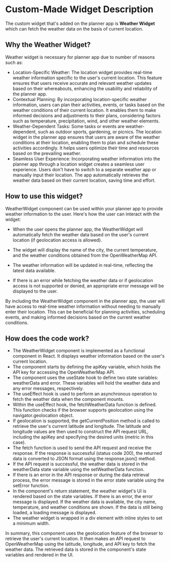 # Custom-Made Widget Description

The custom widget that's added on the planner app is <strong>Weather Widget</strong> which can fetch the weather data on the basis of current location.

## Why the Weather Widget?

Weather widget is necessary for planner app due to number of reasons such as:

- Location-Specific Weather:
  The location widget provides real-time weather information specific to the user's current location. This feature ensures that users receive accurate and relevant weather updates based on their whereabouts, enhancing the usability and reliability of the planner app.
- Contextual Planning:
  By incorporating location-specific weather information, users can plan their activities, events, or tasks based on the weather conditions of their current location. It enables them to make informed decisions and adjustments to their plans, considering factors such as temperature, precipitation, wind, and other weather elements.
- Weather-Dependent Tasks: Some tasks or events are weather-dependent, such as outdoor sports, gardening, or picnics. The location widget in the planner app ensures that users are aware of the weather conditions at their location, enabling them to plan and schedule these activities accordingly. It helps users optimize their time and resources based on the prevailing weather.
- Seamless User Experience: Incorporating weather information into the planner app through a location widget creates a seamless user experience. Users don't have to switch to a separate weather app or manually input their location. The app automatically retrieves the weather data based on their current location, saving time and effort.

## How to use this widget?

WeatherWidget component can be used within your planner app to provide weather information to the user.
Here's how the user can interact with the widget:

- When the user opens the planner app, the WeatherWidget will automatically fetch the weather data based on the user's current location (if geolocation access is allowed).

- The widget will display the name of the city, the current temperature, and the weather conditions obtained from the OpenWeatherMap API.

- The weather information will be updated in real-time, reflecting the latest data available.

- If there is an error while fetching the weather data or if geolocation access is not supported or denied, an appropriate error message will be displayed to the user.

By including the WeatherWidget component in the planner app, the user will have access to real-time weather information without needing to manually enter their location. This can be beneficial for planning activities, scheduling events, and making informed decisions based on the current weather conditions.

## How does the code work?

- The WeatherWidget component is implemented as a functional component in React. It displays weather information based on the user's current location.
- The component starts by defining the apiKey variable, which holds the API key for accessing the OpenWeatherMap API.
- The component uses the useState hook to define two state variables: weatherData and error. These variables will hold the weather data and any error messages, respectively.
- The useEffect hook is used to perform an asynchronous operation to fetch the weather data when the component mounts.
- Within the useEffect hook, the fetchWeatherData function is defined. This function checks if the browser supports geolocation using the navigator.geolocation object.
- If geolocation is supported, the getCurrentPosition method is called to retrieve the user's current latitude and longitude.
  The latitude and longitude values are then used to construct the API request URL, including the apiKey and specifying the desired units (metric in this case).
- The fetch function is used to send the API request and receive the response. If the response is successful (status code 200), the returned data is converted to JSON format using the response.json() method.
- If the API request is successful, the weather data is stored in the weatherData state variable using the setWeatherData function.
- If there is an error in the API response or during the data retrieval process, the error message is stored in the error state variable using the setError function.
- In the component's return statement, the weather widget's UI is rendered based on the state variables. If there is an error, the error message is displayed. If the weather data is available, the city name, temperature, and weather conditions are shown. If the data is still being loaded, a loading message is displayed.
- The weather widget is wrapped in a div element with inline styles to set a minimum width.

In summary, this component uses the geolocation feature of the browser to retrieve the user's current location. It then makes an API request to OpenWeatherMap using the latitude, longitude, and API key to fetch the weather data. The retrieved data is stored in the component's state variables and rendered in the UI.
